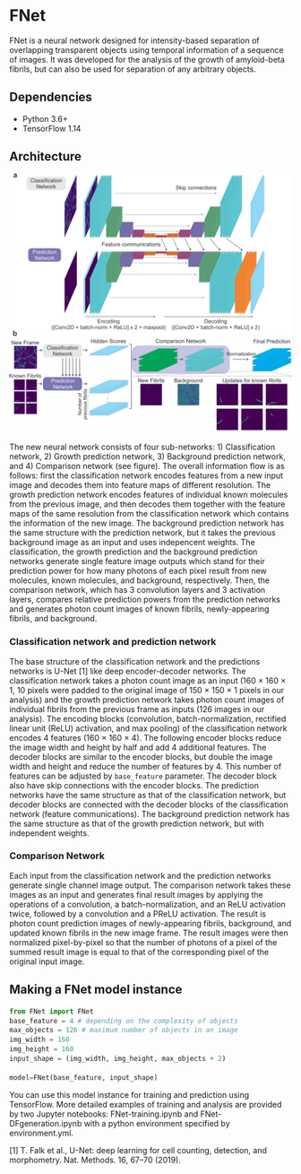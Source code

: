 # FNet

FNet is a neural network designed for intensity-based separation of overlapping transparent objects using temporal information of a sequence of images. It was developed for the analysis of the growth of amyloid-beta fibrils, but can also be used for separation of any arbitrary objects.

## Dependencies
* Python 3.6+
* TensorFlow 1.14

## Architecture
![FNet](FNet.png)

The new neural network consists of four sub-networks: 1) Classification network, 2) Growth prediction network, 3) Background prediction network, and 4) Comparison network (see figure). The overall information flow is as follows: first the classification network encodes features from a new input image and decodes them into feature maps of different resolution. The growth prediction network encodes features of individual known molecules from the previous image, and then decodes them together with the feature maps of the same resolution from the classification network which contains the information of the new image. The background prediction network has the same structure with the prediction network, but it takes the previous background image as an input and uses indepencent weights. The classification, the growth prediction and the background prediction networks generate single feature image outputs which stand for their prediction power for how many photons of each pixel result from new molecules, known molecules, and background, respectively. Then, the comparison network, which has 3 convolution layers and 3 activation layers, compares relative prediction powers from the prediction networks and generates photon count images of known fibrils, newly-appearing fibrils, and background.

### Classification network and prediction network
The base structure of the classification network and the predictions networks is U-Net [1] like deep encoder-decoder networks. The classification network takes a photon count image as an input (160 × 160 × 1, 10 pixels were padded to the original image of 150 × 150 × 1 pixels in our analysis) and the growth prediction network takes photon count images of individual fibrils from the previous frame as inputs (126 images in our analysis). The encoding blocks (convolution, batch-normalization, rectified linear unit (ReLU) activation, and max pooling) of the classification network encodes 4 features (160 × 160 × 4). The following encoder blocks reduce the image width and height by half and add 4 additional features. The decoder blocks are similar to the encoder blocks, but double the image width and height and reduce the number of features by 4. This number of features can be adjusted by `base_feature` parameter. The decoder block also have skip connections with the encoder blocks. The prediction networks have the same structure as that of the classification network, but decoder blocks are connected with the decoder blocks of the classification network (feature communications). The background prediction network has the same structure as that of the growth prediction network, but with independent weights.

### Comparison Network
Each input from the classification network and the prediction networks generate single channel image output. The comparison network takes these images as an input and generates final result images by applying the operations of a convolution, a batch-normalization, and an ReLU activation twice, followed by a convolution and a PReLU activation. The result is photon count prediction images of newly-appearing fibrils, background, and updated known fibrils in the new image frame. The result images were then normalized pixel-by-pixel so that the number of photons of a pixel of the summed result image is equal to that of the corresponding pixel of the original input image.

## Making a FNet model instance
```Python
from FNet import FNet
base_feature = 4 # depending on the complexity of objects
max_objects = 126 # maximum number of objects in an image
img_width = 160
img_height = 160
input_shape = (img_width, img_height, max_objects + 2)

model=FNet(base_feature, input_shape)
```
You can use this model instance for training and prediction using TensorFlow. More detailed examples of training and analysis are provided by two Jupyter notebooks: FNet-training.ipynb and FNet-DFgeneration.ipynb with a python environment specified by environment.yml.

[1] T. Falk et al., U-Net: deep learning for cell counting, detection, and morphometry. Nat. Methods. 16, 67–70 (2019).
